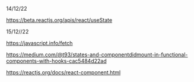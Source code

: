 14/12/22

https://beta.reactjs.org/apis/react/useState

15/12//22

https://javascript.info/fetch

https://medium.com/@t93/states-and-componentdidmount-in-functional-components-with-hooks-cac5484d22ad

https://reactjs.org/docs/react-component.html
